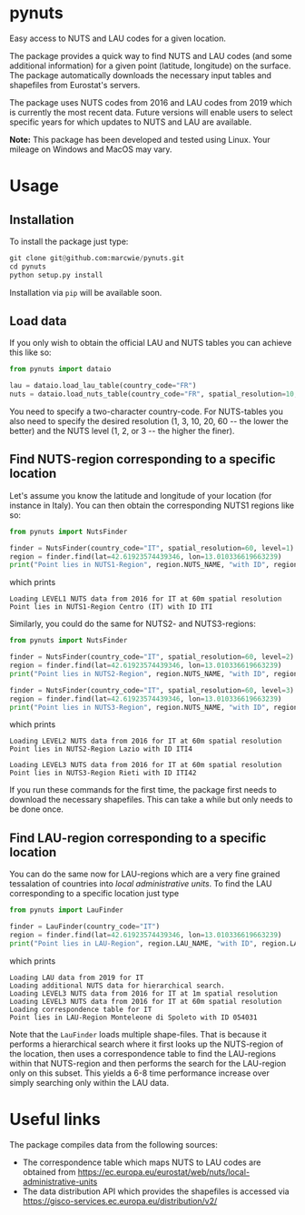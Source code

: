# pynuts

Easy access to NUTS and LAU codes for a given location. 

The package provides a quick way to find NUTS and LAU codes (and some additional information) for a given point (latitude, longitude) on the surface. The package automatically downloads the necessary input tables and shapefiles from Eurostat's servers. 

The package uses NUTS codes from 2016 and LAU codes from 2019 which is currently the most recent data. Future versions will enable users to select specific years for which updates to NUTS and LAU are available.

**Note:** This package has been developed and tested using Linux. Your mileage on Windows and MacOS may vary.

# Usage

## Installation
To install the package just type:
```python
git clone git@github.com:marcwie/pynuts.git
cd pynuts
python setup.py install
```
Installation via `pip` will be available soon.

## Load data
If you only wish to obtain the official LAU and NUTS tables you can achieve this like so:
```python
from pynuts import dataio

lau = dataio.load_lau_table(country_code="FR")
nuts = dataio.load_nuts_table(country_code="FR", spatial_resolution=10, level=2)
```
You need to specify a two-character country-code. For NUTS-tables you also need to specify the desired resolution (1, 3, 10, 20, 60 -- the lower the better) and the NUTS level (1, 2, or 3 -- the higher the finer).

## Find NUTS-region corresponding to a specific location
Let's assume you know the latitude and longitude of your location (for instance in Italy). You can then obtain the corresponding NUTS1 regions like so:
```python
from pynuts import NutsFinder

finder = NutsFinder(country_code="IT", spatial_resolution=60, level=1)
region = finder.find(lat=42.61923574439346, lon=13.010336619663239)
print("Point lies in NUTS1-Region", region.NUTS_NAME, "with ID", region.NUTS_ID)
```
which prints
```
Loading LEVEL1 NUTS data from 2016 for IT at 60m spatial resolution
Point lies in NUTS1-Region Centro (IT) with ID ITI
```
Similarly, you could do the same for NUTS2- and NUTS3-regions:
```python
from pynuts import NutsFinder

finder = NutsFinder(country_code="IT", spatial_resolution=60, level=2)
region = finder.find(lat=42.61923574439346, lon=13.010336619663239)
print("Point lies in NUTS2-Region", region.NUTS_NAME, "with ID", region.NUTS_ID, end="\n\n")

finder = NutsFinder(country_code="IT", spatial_resolution=60, level=3)
region = finder.find(lat=42.61923574439346, lon=13.010336619663239)
print("Point lies in NUTS3-Region", region.NUTS_NAME, "with ID", region.NUTS_ID)
```
which prints
```
Loading LEVEL2 NUTS data from 2016 for IT at 60m spatial resolution
Point lies in NUTS2-Region Lazio with ID ITI4

Loading LEVEL3 NUTS data from 2016 for IT at 60m spatial resolution
Point lies in NUTS3-Region Rieti with ID ITI42
```
If you run these commands for the first time, the package first needs to download the necessary shapefiles. This can take a while but only needs to be done once.

## Find LAU-region corresponding to a specific location
You can do the same now for LAU-regions which are a very fine grained tessalation of countries into _local administrative units_. To find the LAU corresponding to a specific location just type
```python
from pynuts import LauFinder

finder = LauFinder(country_code="IT")
region = finder.find(lat=42.61923574439346, lon=13.010336619663239)
print("Point lies in LAU-Region", region.LAU_NAME, "with ID", region.LAU_ID)
```
which prints
```
Loading LAU data from 2019 for IT
Loading additional NUTS data for hierarchical search.
Loading LEVEL3 NUTS data from 2016 for IT at 1m spatial resolution
Loading LEVEL3 NUTS data from 2016 for IT at 60m spatial resolution
Loading correspondence table for IT
Point lies in LAU-Region Monteleone di Spoleto with ID 054031
```
Note that the `LauFinder` loads multiple shape-files. That is because it performs a hierarchical search where it first looks up the NUTS-region of the location, then uses a correspondence table to find the LAU-regions within that NUTS-region and then performs the search for the LAU-region only on this subset. This yields a 6-8 time performance increase over simply searching only within the LAU data.

# Useful links
The package compiles data from the following sources:

- The correspondence table which maps NUTS to LAU codes are obtained from https://ec.europa.eu/eurostat/web/nuts/local-administrative-units
- The data distribution API which provides the shapefiles is accessed via https://gisco-services.ec.europa.eu/distribution/v2/
 
